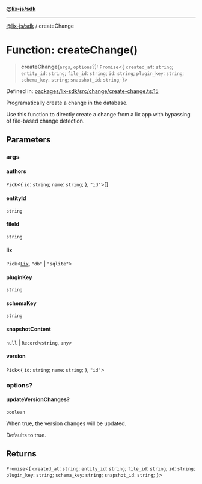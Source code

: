 [**@lix-js/sdk**](../README.md)

***

[@lix-js/sdk](../README.md) / createChange

# Function: createChange()

> **createChange**(`args`, `options`?): `Promise`\<\{ `created_at`: `string`; `entity_id`: `string`; `file_id`: `string`; `id`: `string`; `plugin_key`: `string`; `schema_key`: `string`; `snapshot_id`: `string`; \}\>

Defined in: [packages/lix-sdk/src/change/create-change.ts:15](https://github.com/opral/monorepo/blob/53ab73e26c8882477681775708373fdf29620a50/packages/lix-sdk/src/change/create-change.ts#L15)

Programatically create a change in the database.

Use this function to directly create a change from a lix app
with bypassing of file-based change detection.

## Parameters

### args

#### authors

`Pick`\<\{ `id`: `string`; `name`: `string`; \}, `"id"`\>[]

#### entityId

`string`

#### fileId

`string`

#### lix

`Pick`\<[`Lix`](../type-aliases/Lix.md), `"db"` \| `"sqlite"`\>

#### pluginKey

`string`

#### schemaKey

`string`

#### snapshotContent

`null` \| `Record`\<`string`, `any`\>

#### version

`Pick`\<\{ `id`: `string`; `name`: `string`; \}, `"id"`\>

### options?

#### updateVersionChanges?

`boolean`

When true, the version changes will be updated.

Defaults to true.

## Returns

`Promise`\<\{ `created_at`: `string`; `entity_id`: `string`; `file_id`: `string`; `id`: `string`; `plugin_key`: `string`; `schema_key`: `string`; `snapshot_id`: `string`; \}\>
